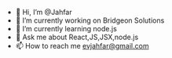 - 👋 Hi, I’m @Jahfar
- 🔭 I’m currently working on Bridgeon Solutions
- 🌱 I’m currently learning node.js
- 💬 Ask me about React,JS,JSX,node.js
- 📫 How to reach me evjahfar@gmail.com


